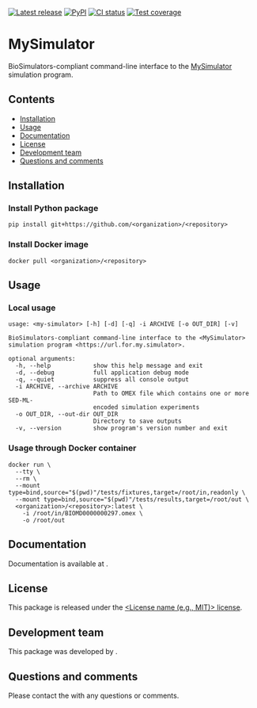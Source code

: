 [![Latest release](https://img.shields.io/github/v/tag/<owner>/<repo>)](https://github.com/<owner>/<repo>/releases)
[![PyPI](https://img.shields.io/pypi/v/<my-simulator>)](https://pypi.org/project/<my-simulator>/)
[![CI status](https://img.shields.io/github/workflow/status/<owner>/<repo>/workflow-id)](https://github.com/<owner>/<repo>/actions?query=workflow%3Aworkflow-id)
[![Test coverage](https://codecov.io/gh/<owner>/<repo>/branch/dev/graph/badge.svg)](https://codecov.io/gh/<owner>/<repo>)

# MySimulator
BioSimulators-compliant command-line interface to the [MySimulator](https://<url.for.my.simulator>/) simulation program.

## Contents
* [Installation](#installation)
* [Usage](#usage)
* [Documentation](#documentation)
* [License](#license)
* [Development team](#development-team)
* [Questions and comments](#questions-and-comments)

## Installation

### Install Python package
```
pip install git+https://github.com/<organization>/<repository>
```

### Install Docker image
```
docker pull <organization>/<repository>
```

## Usage

### Local usage
```
usage: <my-simulator> [-h] [-d] [-q] -i ARCHIVE [-o OUT_DIR] [-v]

BioSimulators-compliant command-line interface to the <MySimulator> simulation program <https://url.for.my.simulator>.

optional arguments:
  -h, --help            show this help message and exit
  -d, --debug           full application debug mode
  -q, --quiet           suppress all console output
  -i ARCHIVE, --archive ARCHIVE
                        Path to OMEX file which contains one or more SED-ML-
                        encoded simulation experiments
  -o OUT_DIR, --out-dir OUT_DIR
                        Directory to save outputs
  -v, --version         show program's version number and exit
```

### Usage through Docker container
```
docker run \
  --tty \
  --rm \
  --mount type=bind,source="$(pwd)"/tests/fixtures,target=/root/in,readonly \
  --mount type=bind,source="$(pwd)"/tests/results,target=/root/out \
  <organization>/<repository>:latest \
    -i /root/in/BIOMD0000000297.omex \
    -o /root/out
```

## Documentation
Documentation is available at <documentation-url>.

## License
This package is released under the [<License name (e.g., MIT)> license](LICENSE).

## Development team
This package was developed by [<authors>](<https://url.for.authors>).

## Questions and comments
Please contact the [<authors>](mailto:<authors@url.for.authors>) with any questions or comments.
